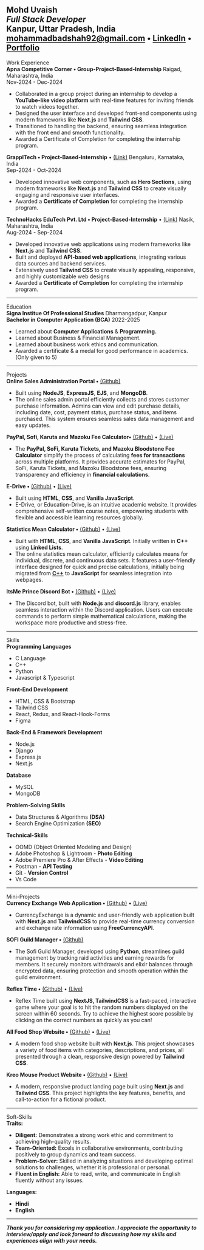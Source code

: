 **Mohd Uvaish**  
*Full Stack Developer*  
Kanpur, Uttar Pradesh, India  
[mohammadbadshah92@gmail.com](mailto:mohammadbadshah92@gmail.com) • [LinkedIn](https://www.linkedin.com/in/mohduvaish/) • [Portfolio](https://portfolio-itsmeprince.vercel.app/)  
---

Work Experience  
**Apna Competitive Corner • Group-Project-Based-Internship**	Raigad, Maharashtra, India  
	Nov-2024 \- Dec-2024

* Collaborated in a group project during an internship to develop a **YouTube-like video platform** with real-time features for inviting friends to watch videos together.  
* Designed the user interface and developed front-end components using modern frameworks like **Next.js** and **Tailwind CSS**.  
* Transitioned to handling the backend, ensuring seamless integration with the front end and smooth functionality.  
* Awarded a Certificate of Completion for completing the internship program.

**GrapplTech • Project-Based-Internship** • [(Link)](https://food-shop-nextjs.vercel.app/)	Bengaluru, Karnataka, India  
	Sep-2024 \- Oct-2024

* Developed innovative web components, such as **Hero Sections**, using modern frameworks like **Next.js** and **Tailwind CSS** to create visually engaging and responsive user interfaces.  
* Awarded a **Certificate of Completion** for completing the internship program.


**TechnoHacks EduTech Pvt. Ltd • Project-Based-Internship** • [(Link)](https://technohacksinternship.vercel.app/)	Nasik, Maharashtra, India  
	Aug-2024 \- Sep-2024

* Developed innovative web applications using modern frameworks like **Next.js** and **Tailwind CSS**.  
* Built and deployed **API-based web applications**, integrating various data sources and backend services.  
* Extensively used **Tailwind CSS** to create visually appealing, responsive, and highly customizable web designs  
* Awarded a **Certificate of Completion** for completing the internship program.

---

Education  
**Signa Institue Of Professional Studies**	Dharmangadpur, Kanpur  
**Bachelor in Computer Application (BCA)**	2022-2025

* Learned about **Computer Applications** & **Programming.**  
* Learned about Business & Financial Management.  
* Learned about business work ethics and communication.  
* Awarded a certificate & a medal for good performance in academics. (Only given to 5\)

---

Projects  
**Online Sales Administration Portal •** [(Github)](https://github.com/itsmeprinceyt/itsmeprince-shop-with-db)

* Built using **NodeJS**, **ExpressJS**, **EJS**, and **MongoDB**.  
* The online sales admin portal efficiently collects and stores customer purchase information. Admins can view and edit purchase details, including date, cost, payment status, purchase status, and items purchased. This system ensures seamless sales data management and easy updates.

**PayPal, Sofi, Karuta and Mazoku Fee Calculator•** [(Github)](https://github.com/itsmeprinceyt/paypal_calculator_for_sofi) • [(Live)](https://paypal-and-sofi-wist-fee-calculator.vercel.app/)

* The **PayPal, SoFi, Karuta Tickets, and Mazoku Bloodstone Fee Calculator** simplify the process of calculating **fees for transactions** across multiple platforms. It provides accurate estimates for PayPal, SoFi, Karuta Tickets, and Mazoku Bloodstone fees, ensuring transparency and efficiency in **financial calculations**.


**E-Drive •** [(Github)](https://github.com/itsmeprinceyt/e-drive) • [(Live)](https://itsmeprinceyt.github.io/e-drive/)

* Built using **HTML**, **CSS**, and **Vanilla JavaScript**.  
* E-Drive, or Education-Drive, is an intuitive academic website. It provides comprehensive self-written course notes, empowering students with flexible and accessible learning resources globally.


**Statistics Mean Calculator •** [(Github)](https://github.com/itsmeprinceyt/StatisticsCalculator) • [(Live)](https://itsmeprinceyt.github.io/StatisticsCalculator/)

* Built with **HTML**, **CSS**, and **Vanilla** **JavaScript**. Initially written in **C++** using **Linked Lists**.  
* The online statistics mean calculator, efficiently calculates means for individual, discrete, and continuous data sets. It features a user-friendly interface designed for quick and precise calculations, initially being migrated from [**C++**](https://github.com/itsmeprinceyt/statistics_calculator/blob/main/Statistic_Calculator_v4.cpp) to **JavaScript** for seamless integration into webpages.

**ItsMe Prince Discord Bot •** [(Github)](https://github.com/itsmeprinceyt/itsmeprince-discord-bot-js) • [(Live)](https://discord.gg/HgXNs4p5cx)

* The Discord bot, built with **Node.js** and **discord.js** library, enables seamless interaction within the Discord application. Users can execute commands to perform simple mathematical calculations, making the workspace more productive and stress-free.


---

Skills  
**Programming Languages**

* C Language  
* C++  
* Python  
* Javascript & Typescript


**Front-End Development** 

* HTML, CSS & Bootstrap  
* Tailwind CSS  
* React, Redux, and React-Hook-Forms  
* Figma

**Back-End & Framework Development**

* Node.js  
* Django  
* Express.js  
* Next.js

**Database**

* MySQL  
* MongoDB

**Problem-Solving Skills**

* Data Structures & Algorithms **(DSA)**  
* Search Engine Optimization **(SEO)**

**Technical-Skills**

* OOMD (Object Oriented Modeling and Design)  
* Adobe Photoshop & Lightroom \- **Photo Editing**  
* Adobe Premiere Pro & After Effects \- **Video Editing**  
* Postman \- **API Testing**  
* Git \- **Version Control**  
* Vs Code

---

Mini-Projects  
**Currency Exchange Web Application •** [(Github)](https://github.com/itsmeprinceyt/currency_exchange) • [(Live)](https://currency-exchange-lemon-ten.vercel.app/)

* CurrencyExchange is a dynamic and user-friendly web application built with **Next.js** and **TailwindCSS** to provide real-time currency conversion and exchange rate information using **FreeCurrencyAPI**.

**SOFI Guild Manager •** [(Github)](https://github.com/itsmeprinceyt/Sofi_Guild_Manager_Private)

* The Sofi Guild Manager, developed using **Python**, streamlines guild management by tracking raid activities and earning rewards for members. It securely monitors withdrawals and elixir balances through encrypted data, ensuring protection and smooth operation within the guild environment.


**Reflex Time •** [(Github)](https://github.com/itsmeprinceyt/reflex-time) • [(Live)](https://reflex-time.vercel.app/)

* Reflex Time built using **NextJS, TailwindCSS** is a fast-paced, interactive game where your goal is to hit the random numbers displayed on the screen within 60 seconds. Try to achieve the highest score possible by clicking on the correct numbers as quickly as you can\!

**All Food Shop Website •** [(Github)](https://github.com/itsmeprinceyt/food_shop_nextjs) • [(Live)](https://food-shop-nextjs.vercel.app/)

* A modern food shop website built with **Next.js**. This project showcases a variety of food items with categories, descriptions, and prices, all presented through a clean, responsive design powered by **Tailwind CSS**.


**Kreo Mouse Product Website •** [(Github)](https://github.com/itsmeprinceyt/kreomouse_nextjs) • [(Live)](https://kreomouse-nextjs.vercel.app/)

* A modern, responsive product landing page built using **Next.js** and **Tailwind CSS**. This project highlights the key features, benefits, and call-to-action for a fictional product.

---

Soft-Skills  
**Traits:**

* **Diligent:** Demonstrates a strong work ethic and commitment to achieving high-quality results.  
* **Team-Oriented:** Excels in collaborative environments, contributing positively to group dynamics and team success.  
* **Problem-Solver:** Skilled in analyzing situations and developing optimal solutions to challenges, whether it is professional or personal.  
* **Fluent in English:** Able to read, write, and communicate in English fluently without any issues.

**Languages:**

* **Hindi**  
* **English**

---

***Thank you for considering my application. I appreciate the opportunity to interview/apply and look forward to discussing how my skills and experiences align with your needs.***